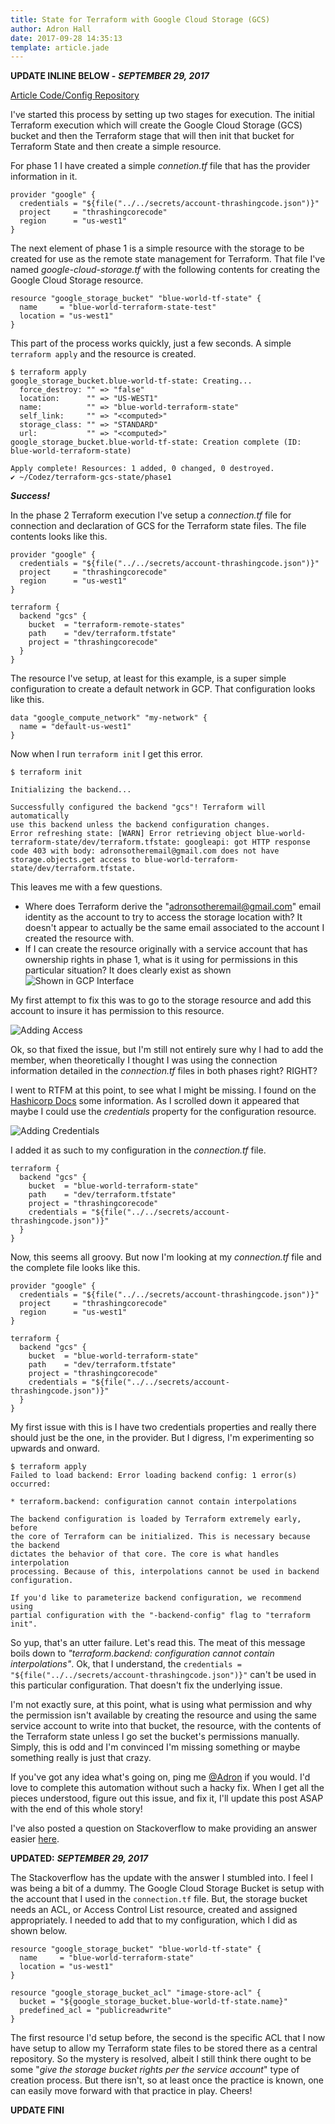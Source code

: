 ```yaml
---
title: State for Terraform with Google Cloud Storage (GCS)
author: Adron Hall
date: 2017-09-28 14:35:13
template: article.jade
---
```

**UPDATE INLINE BELOW -** ***SEPTEMBER 29, 2017***

[Article Code/Config Repository](https://github.com/Adron/terraform-gcs-state)

I've started this process by setting up two stages for execution. The initial Terraform execution which will create the Google Cloud Storage (GCS) bucket and then the Terraform stage that will then init that bucket for Terraform State and then create a simple resource.

For phase 1 I have created a simple *connetion.tf* file that has the provider information in it.

<span class="more"></span>

```
provider "google" {
  credentials = "${file("../../secrets/account-thrashingcode.json")}"
  project     = "thrashingcorecode"
  region      = "us-west1"
}
```

The next element of phase 1 is a simple resource with the storage to be created for use as the remote state management for Terraform. That file I've named *google-cloud-storage.tf* with the following contents for creating the Google Cloud Storage resource.

```
resource "google_storage_bucket" "blue-world-tf-state" {
  name     = "blue-world-terraform-state-test"
  location = "us-west1"
}
```

This part of the process works quickly, just a few seconds. A simple `terraform apply` and the resource is created.

```
$ terraform apply
google_storage_bucket.blue-world-tf-state: Creating...
  force_destroy: "" => "false"
  location:      "" => "US-WEST1"
  name:          "" => "blue-world-terraform-state"
  self_link:     "" => "<computed>"
  storage_class: "" => "STANDARD"
  url:           "" => "<computed>"
google_storage_bucket.blue-world-tf-state: Creation complete (ID: blue-world-terraform-state)

Apply complete! Resources: 1 added, 0 changed, 0 destroyed.
✔ ~/Codez/terraform-gcs-state/phase1
```

***Success!***

In the phase 2 Terraform execution I've setup a *connection.tf* file for connection and declaration of GCS for the Terraform state files. The file contents looks like this.

```
provider "google" {
  credentials = "${file("../../secrets/account-thrashingcode.json")}"
  project     = "thrashingcorecode"
  region      = "us-west1"
}

terraform {
  backend "gcs" {
    bucket  = "terraform-remote-states"
    path    = "dev/terraform.tfstate"
    project = "thrashingcorecode"
  }
}
```

The resource I've setup, at least for this example, is a super simple configuration to create a default network in GCP. That configuration looks like this.

```
data "google_compute_network" "my-network" {
  name = "default-us-west1"
}
```

Now when I run `terraform init` I get this error.

```
$ terraform init

Initializing the backend...

Successfully configured the backend "gcs"! Terraform will automatically
use this backend unless the backend configuration changes.
Error refreshing state: [WARN] Error retrieving object blue-world-terraform-state/dev/terraform.tfstate: googleapi: got HTTP response code 403 with body: adronsotheremail@gmail.com does not have storage.objects.get access to blue-world-terraform-state/dev/terraform.tfstate.
```

This leaves me with a few questions.

* Where does Terraform derive the "adronsotheremail@gmail.com" email identity as the account to try to access the storage location with? It doesn't appear to actually be the same email associated to the account I created the resource with.
* If I can create the resource originally with a service account that has ownership rights in phase 1, what is it using for permissions in this particular situation? It does clearly exist as shown ![Shown in GCP Interface](exists.png)

My first attempt to fix this was to go to the storage resource and add this account to insure it has permission to this resource.

![Adding Access](add-member.png)

Ok, so that fixed the issue, but I'm still not entirely sure why I had to add the member, when theoretically I thought I was using the connection information detailed in the *connection.tf* files in both phases right? RIGHT?

I went to RTFM at this point, to see what I might be missing. I found on the [Hashicorp Docs](https://www.terraform.io/docs/backends/types/gcs.html) some information. As I scrolled down it appeared that maybe I could use the *credentials* property for the configuration resource.

![Adding Credentials](maybe-add-credentials-here.png)

I added it as such to my configuration in the *connection.tf* file.

```
terraform {
  backend "gcs" {
    bucket  = "blue-world-terraform-state"
    path    = "dev/terraform.tfstate"
    project = "thrashingcorecode"
    credentials = "${file("../../secrets/account-thrashingcode.json")}"
  }
}
```

Now, this seems all groovy. But now I'm looking at my *connection.tf* file and the complete file looks like this.

```
provider "google" {
  credentials = "${file("../../secrets/account-thrashingcode.json")}"
  project     = "thrashingcorecode"
  region      = "us-west1"
}

terraform {
  backend "gcs" {
    bucket  = "blue-world-terraform-state"
    path    = "dev/terraform.tfstate"
    project = "thrashingcorecode"
    credentials = "${file("../../secrets/account-thrashingcode.json")}"
  }
}
```

My first issue with this is I have two credentials properties and really there should just be the one, in the provider. But I digress, I'm experimenting so upwards and onward.

```
$ terraform apply
Failed to load backend: Error loading backend config: 1 error(s) occurred:

* terraform.backend: configuration cannot contain interpolations

The backend configuration is loaded by Terraform extremely early, before
the core of Terraform can be initialized. This is necessary because the backend
dictates the behavior of that core. The core is what handles interpolation
processing. Because of this, interpolations cannot be used in backend
configuration.

If you'd like to parameterize backend configuration, we recommend using
partial configuration with the "-backend-config" flag to "terraform init".
```

So yup, that's an utter failure. Let's read this. The meat of this message boils down to *"terraform.backend: configuration cannot contain interpolations"*. Ok, that I understand, the `credentials = "${file("../../secrets/account-thrashingcode.json")}"` can't be used in this particular configuration. That doesn't fix the underlying issue.

I'm not exactly sure, at this point, what is using what permission and why the permission isn't available by creating the resource and using the same service account to write into that bucket, the resource, with the contents of the Terraform state unless I go set the bucket's permissions manually. Simply, this is odd and I'm convinced I'm missing something or maybe something really is just that crazy.

If you've got any idea what's going on, ping me [@Adron](https://twitter.com/adron) if you would. I'd love to complete this automation without such a hacky fix. When I get all the pieces understood, figure out this issue, and fix it, I'll update this post ASAP with the end of this whole story!

I've also posted a question on Stackoverflow to make providing an answer easier [here](https://stackoverflow.com/questions/46495146/my-terraform-backend-state-with-google-cloud-storage-buckets-is-created-oddly-t).

**UPDATED:** ***SEPTEMBER 29, 2017***

The Stackoverflow has the update with the answer I stumbled into. I feel I was being a bit of a dummy. The Google Cloud Storage Bucket is setup with the account that I used in the `connection.tf` file. But, the storage bucket needs an ACL, or Access Control List resource, created and assigned appropriately. I needed to add that to my configuration, which I did as shown below.

```
resource "google_storage_bucket" "blue-world-tf-state" {
  name     = "blue-world-terraform-state"
  location = "us-west1"
}

resource "google_storage_bucket_acl" "image-store-acl" {
  bucket = "${google_storage_bucket.blue-world-tf-state.name}"
  predefined_acl = "publicreadwrite"
}
```

The first resource I'd setup before, the second is the specific ACL that I now have setup to allow my Terraform state files to be stored there as a central repository. So the mystery is resolved, albeit I still think there ought to be some "*give the storage bucket rights per the service account*" type of creation process. But there isn't, so at least once the practice is known, one can easily move forward with that practice in play. Cheers!

**UPDATE FINI**
